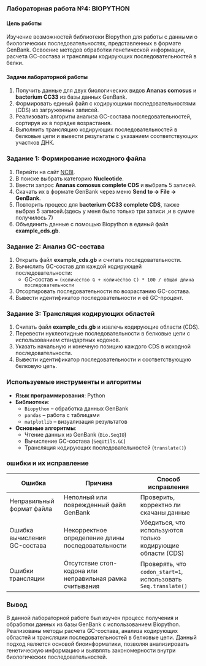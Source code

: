 ### **Лабораторная работа №4: BIOPYTHON**

#### **Цель работы**
Изучение возможностей библиотеки Biopython для работы с данными о биологических последовательностях, представленных в формате GenBank. Освоение методов обработки генетической информации, расчета GC-состава и трансляции кодирующих последовательностей в белки.

#### **Задачи лабораторной работы**
1. Получить данные для двух биологических видов **Ananas comosus** и **bacterium CC33** из базы данных GenBank.
2. Формировать единый файл с кодирующими последовательностями (CDS) из загруженных записей.
3. Реализовать алгоритм анализа GC-состава последовательностей, сортируя их в порядке возрастания.
4. Выполнить трансляцию кодирующих последовательностей в белковые цепи и вывести результаты с указанием соответствующих участков ДНК.

### **Задание 1: Формирование исходного файла**
1. Перейти на сайт [NCBI](https://www.ncbi.nlm.nih.gov/).
2. В поиске выбрать категорию **Nucleotide**.
3. Ввести запрос **Ananas comosus complete CDS** и выбрать 5 записей.
4. Скачать их в формате GenBank через меню **Send to → File → GenBank**.
5. Повторить процесс для **bacterium CC33 complete CDS**, также выбрав 5 записей.(здесь у меня было только три записи ,и в сумме получилось 7)
6. Объединить данные с помощью Biopython в единый файл **example_cds.gb**.

### **Задание 2: Анализ GC-состава**
1. Открыть файл **example_cds.gb** и считать последовательности.
2. Вычислить GC-состав для каждой кодирующей последовательности:
   - GC-состав = `(количество G + количество C) * 100 / общая длина последовательности`
3. Отсортировать последовательности по возрастанию GC-состава.
4. Вывести идентификатор последовательности и её GC-процент.

### **Задание 3: Трансляция кодирующих областей**
1. Считать файл **example_cds.gb** и извлечь кодирующие области (CDS).
2. Перевести нуклеотидные последовательности в белковые цепи с использованием стандартных кодонов.
3. Указать начальную и конечную позицию каждого CDS в исходной последовательности.
4. Вывести идентификатор последовательности и соответствующую белковую цепь.

### **Используемые инструменты и алгоритмы**
- **Язык программирования**: Python
- **Библиотеки**:
  - `Biopython` – обработка данных GenBank
  - `pandas` – работа с таблицами
  - `matplotlib` – визуализация результатов
- **Основные алгоритмы**:
  - Чтение данных из GenBank (`Bio.SeqIO`)
  - Вычисление GC-состава (`SeqUtils.GC`)
  - Трансляция кодирующих последовательностей (`translate()`)

### **ошибки и их исправление**
| Ошибка | Причина | Способ исправления |
|--------|--------|---------------------|
| Неправильный формат файла | Неполный или поврежденный файл GenBank | Проверить, корректно ли скачаны данные |
| Ошибка вычисления GC-состава | Некорректное определение длины последовательности | Убедиться, что используются только кодирующие области (CDS) |
| Ошибки трансляции | Отсутствие стоп-кодона или неправильная рамка считывания | Проверять, что `codon_start=1`, использовать `Seq.translate()` |

### **Вывод**
В данной лабораторной работе был изучен процесс получения и обработки данных из базы GenBank с использованием Biopython. Реализованы методы расчета GC-состава, анализа кодирующих областей и трансляции последовательностей в белковые цепи. Данный подход является основой биоинформатики, позволяя анализировать генетическую информацию и выявлять закономерности внутри биологических последовательностей.

